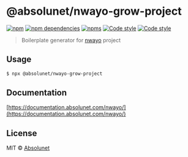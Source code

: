 # @absolunet/nwayo-grow-project

[![npm](https://img.shields.io/npm/v/@absolunet/nwayo-grow-project.svg)](https://www.npmjs.com/package/@absolunet/nwayo-grow-project)
[![npm dependencies](https://david-dm.org/absolunet/nwayo/status.svg?path=packages/grow-project)](https://david-dm.org/absolunet/nwayo?path=packages/grow-project)
[![npms](https://badges.npms.io/%40absolunet%2Fnwayo-grow-project.svg)](https://npms.io/search?q=%40absolunet%2Fnwayo-grow-project)
[![Code style](https://img.shields.io/badge/code_style-eslint_@absolunet/nwayo-659d32.svg)](https://github.com/absolunet/eslint-config)
[![Code style](https://img.shields.io/badge/code_style-stylelint_@absolunet/nwayo-659d32.svg)](https://github.com/absolunet/stylelint-config)

> Boilerplate generator for [nwayo](https://documentation.absolunet.com/nwayo) project

## Usage

```sh
$ npx @absolunet/nwayo-grow-project
```

## Documentation

[https://documentation.absolunet.com/nwayo/](https://documentation.absolunet.com/nwayo/)


## License

MIT © [Absolunet](https://absolunet.com)
